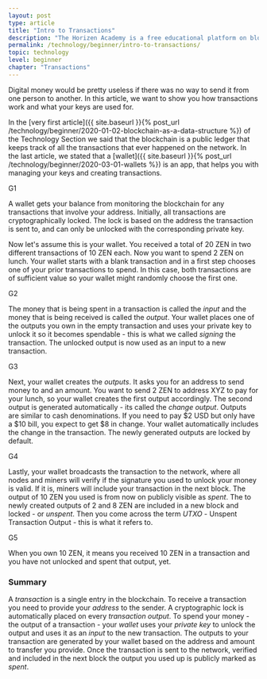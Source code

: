 ```yaml
---
layout: post
type: article
title: "Intro to Transactions"
description: "The Horizen Academy is a free educational platform on blockchain technology, cryptocurrency, and privacy. In this article, we explain how cryptocurrency transactions work at a beginner level."
permalink: /technology/beginner/intro-to-transactions/
topic: technology
level: beginner
chapter: "Transactions"
---
```


Digital money would be pretty useless if there was no way to send it from one person to another. In this article, we want to show you how transactions work and what your keys are used for.

In the [very first article]({{ site.baseurl }}{% post_url /technology/beginner/2020-01-02-blockchain-as-a-data-structure %}) of the Technology Section we said that the blockchain is a public ledger that keeps track of all the transactions that ever happened on the network. In the last article, we stated that a [wallet]({{ site.baseurl }}{% post_url /technology/beginner/2020-03-01-wallets %}) is an app, that helps you with managing your keys and creating transactions.

G1

A wallet gets your balance from monitoring the blockchain for any transactions that involve your address. Initially, all transactions are cryptographically locked. The lock is based on the address the transaction is sent to, and can only be unlocked with the corresponding private key.

Now let's assume this is your wallet. You received a total of 20 ZEN in two different transactions of 10 ZEN each. Now you want to spend 2 ZEN on lunch. Your wallet starts with a blank transaction and in a first step chooses one of your prior transactions to spend. In this case, both transactions are of sufficient value so your wallet might randomly choose the first one.

G2

The money that is being spent in a transaction is called the *input* and the money that is being received is called the *output*.
Your wallet places one of the outputs you own in the empty transaction and uses your private key to unlock it so it becomes spendable - this is what we called *signing* the transaction. The unlocked output is now used as an input to a new transaction.

G3

Next, your wallet creates the *outputs*. It asks you for an address to send money to and an amount. You want to send 2 ZEN to address XYZ to pay for your lunch, so your wallet creates the first output accordingly.
The second output is generated automatically - its called the *change output*.
Outputs are similar to cash denominations. If you need to pay $2 USD but only have a $10 bill, you expect to get $8 in change. Your wallet automatically includes the change in the transaction. The newly generated outputs are locked by default.

G4

Lastly, your wallet broadcasts the transaction to the network, where all nodes and miners will verify if the signature you used to unlock your money is valid. If it is, miners will include your transaction in the next block. The output of 10 ZEN you used is from now on publicly visible as *spent*. The to newly created outputs of 2 and 8 ZEN are included in a new block and locked - or *unspent*.
Then you come across the term *UTXO* - Unspent Transaction Output - this is what it refers to.

G5

When you own 10 ZEN, it means you received 10 ZEN in a transaction and you have not unlocked and spent that output, yet.

### Summary

A *transaction* is a single entry in the blockchain. To receive a transaction you need to provide your *address* to the sender. A cryptographic lock is automatically placed on every *transaction output*.
To spend your money - the output of a transaction - your *wallet* uses your *private key* to unlock the output and uses it as an *input* to the new transaction. The outputs to your transaction are generated by your wallet based on the address and amount to transfer you provide. Once the transaction is sent to the network, verified and included in the next block the output you used up is publicly marked as *spent*.
